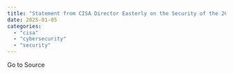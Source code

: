 ```yaml
---
title: "Statement from CISA Director Easterly on the Security of the 2024 Elections"
date: 2025-01-05
categories: 
  - "cisa"
  - "cybersecurity"
  - "security"
---
```


Go to Source
